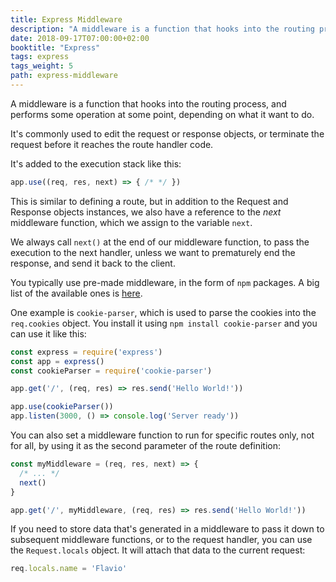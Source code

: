 ```yaml
---
title: Express Middleware
description: "A middleware is a function that hooks into the routing process, and performs some operation at some point, depending on what it want to do."
date: 2018-09-17T07:00:00+02:00
booktitle: "Express"
tags: express
tags_weight: 5
path: express-middleware
---
```


A middleware is a function that hooks into the routing process, and performs some operation at some point, depending on what it want to do.

It's commonly used to edit the request or response objects, or terminate the request before it reaches the route handler code.

It's added to the execution stack like this:

```js
app.use((req, res, next) => { /* */ })
```

This is similar to defining a route, but in addition to the Request and Response objects instances, we also have a reference to the _next_ middleware function, which we assign to the variable `next`.

We always call `next()` at the end of our middleware function, to pass the execution to the next handler, unless we want to prematurely end the response, and send it back to the client.

You typically use pre-made middleware, in the form of `npm` packages. A big list of the available ones is [here](https://expressjs.com/en/resources/middleware.html).

One example is `cookie-parser`, which is used to parse the cookies into the `req.cookies` object. You install it using `npm install cookie-parser` and you can use it like this:

```js
const express = require('express')
const app = express()
const cookieParser = require('cookie-parser')

app.get('/', (req, res) => res.send('Hello World!'))

app.use(cookieParser())
app.listen(3000, () => console.log('Server ready'))
```

You can also set a middleware function to run for specific routes only, not for all, by using it as the second parameter of the route definition:

```js
const myMiddleware = (req, res, next) => {
  /* ... */
  next()
}

app.get('/', myMiddleware, (req, res) => res.send('Hello World!'))
```

If you need to store data that's generated in a middleware to pass it down to subsequent middleware functions, or to the request handler, you can use the `Request.locals` object. It will attach that data to the current request:

```js
req.locals.name = 'Flavio'
```

